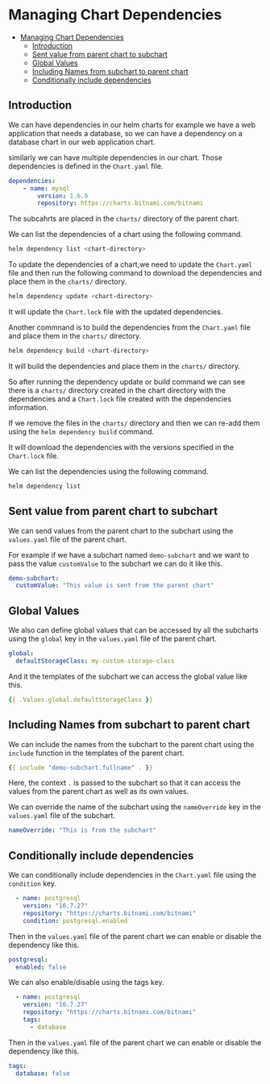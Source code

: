 # Managing Chart Dependencies

- [Managing Chart Dependencies](#managing-chart-dependencies)
  - [Introduction](#introduction)
  - [Sent value from parent chart to subchart](#sent-value-from-parent-chart-to-subchart)
  - [Global Values](#global-values)
  - [Including Names from subchart to parent chart](#including-names-from-subchart-to-parent-chart)
  - [Conditionally include dependencies](#conditionally-include-dependencies)

## Introduction

We can have dependencies in our helm charts for example we have
a web application that needs a database, so we can have a dependency
on a database chart in our web application chart.

similarly we can have multiple dependencies in our chart.
Those dependencies is defined in the `Chart.yaml` file.

```yaml
dependencies:
    - name: mysql
        version: 1.6.9
        repository: https://charts.bitnami.com/bitnami
```

The subcahrts are placed in the `charts/` directory of the parent chart.

We can list the dependencies of a chart using the following command.

```bash
helm dependency list <chart-directory>
```

To update the dependencies of a chart,we need to update the `Chart.yaml`
file and then run the following command to download the dependencies
and place them in the `charts/` directory.

```bash
helm dependency update <chart-directory>
```

It will update the `Chart.lock` file with the updated dependencies.

Another commnand is to build the dependencies from the `Chart.yaml`
file and place them in the `charts/` directory.

```bash
helm dependency build <chart-directory>
```

It will build the dependencies and place them in the `charts/` directory.

So after running the dependency update or build command we can see there
is a `charts/` directory created in the chart directory with the
dependencies and a `Chart.lock` file created with the dependencies
information.

If we remove the files in the `charts/` directory and then we can re-add
them using the `helm dependency build` command.

It will download the dependencies with the versions specified in the
`Chart.lock` file.

We can list the dependencies using the following command.

```bash
helm dependency list
```

## Sent value from parent chart to subchart

We can send values from the parent chart to the subchart using the
`values.yaml` file of the parent chart.

For example if we have a subchart named `demo-subchart` and we want to
pass the value `customValue` to the subchart we can do it like this.

```yaml
demo-subchart:
  customValue: "This value is sent from the parent chart"
```

## Global Values

We also can define global values that can be accessed by all the subcharts
using the `global` key in the `values.yaml` file of the parent chart.

```yaml
global:
  defaultStorageClass: my-custom-storage-class
```

And it the templates of the subchart we can access the global value like this.

```yaml
{{ .Values.global.defaultStorageClass }}
```

## Including Names from subchart to parent chart

We can include the names from the subchart to the parent chart using the
`include` function in the templates of the parent chart.

```yaml
{{ include "demo-subchart.fullname" . }}
```

Here, the context `.` is passed to the subchart so that it can access the values from the parent chart as well as its own values.

We can override the name of the subchart using the `nameOverride` key in the `values.yaml` file of the subchart.

```yaml
nameOverride: "This is from the subchart"
```

## Conditionally include dependencies
We can conditionally include dependencies in the `Chart.yaml` file using the `condition` key.

```yaml
  - name: postgresql    
    version: "16.7.27"
    repository: "https://charts.bitnami.com/bitnami"
    condition: postgresql.enabled
```

Then in the `values.yaml` file of the parent chart we can enable or disable the dependency like this.

```yaml
postgresql:
  enabled: false
```

We can also enable/disable using the tags key.

```yaml
  - name: postgresql    
    version: "16.7.27"
    repository: "https://charts.bitnami.com/bitnami"
    tags:
      - database
```

Then in the `values.yaml` file of the parent chart we can enable or disable the dependency like this.

```yaml
tags:
  database: false
```
